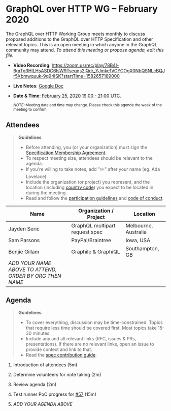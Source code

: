 # GraphQL over HTTP WG – February 2020

The GraphQL over HTTP Working Group meets monthly to discuss proposed additions
to the GraphQL over HTTP Specification and other relevant topics.
This is an open meeting in which anyone in the GraphQL community may attend.
*To attend this meeting or propose agenda, edit this file.*

- **Video Recording**: https://zoom.us/rec/play/78B4I-6grTg3HILHsASDC6IsW9Tseqqs2iQdr_YJmke1VCYCOgX0NbQSNLcBQJr5Xbmwquuk-9q94lSK?startTime=1582657189000
- **Live Notes**: [Google Doc](https://docs.google.com/document/d/1TmEXr21DAiQ7wKVlQrFThbG-YXAaW2mxV-ljhZNDdr0/edit#)
- **Date & Time**: [February 25, 2020 19:00 - 21:00 UTC](https://www.timeanddate.com/worldclock/meetingdetails.html?year=2020&month=02&day=25&hour=19&min=0&sec=0&p1=224&p2=179&p3=136&p4=37&p5=239&p6=101&p7=152).

  <small>*NOTE:* Meeting date and time may change. Please check this agenda the week of the meeting to confirm.</small>

## Attendees

> **Guidelines**
> - Before attending, you (or your organization) must sign the [Specification Membership Agreement](https://github.com/graphql/foundation).
> - To respect meeting size, attendees should be relevant to the agenda.
> - If you're willing to take notes, add "✏️" after your name (eg. Ada Lovelace)
> - Include the organization (or project) you represent, and the location (including [country code](https://en.wikipedia.org/wiki/List_of_ISO_3166_country_codes#Current_ISO_3166_country_codes)) you expect to be located in during the meeting.
> - Read and follow the [participation guidelines](https://github.com/graphql/graphql-wg#participation-guidelines) and [code of conduct](https://github.com/graphql/foundation/blob/master/CODE-OF-CONDUCT.md).

| Name                     | Organization / Project         | Location
| ------------------------ | ------------------------------ | --------------------
| Jayden Seric             | GraphQL multipart request spec | Melbourne, Australia
| Sam Parsons              | PayPal/Braintree               | Iowa, USA
| Benjie Gillam            | Graphile & GraphiQL            | Southampton, GB
| *ADD YOUR NAME ABOVE TO ATTEND, ORDER BY ORG THEN NAME*

## Agenda

> **Guidelines**
> - To cover everything, discussion may be time-constrained. Topics that require less time should be covered first. Most topics take 15-30 minutes.
> - Include any and all relevant links (RFC, issues & PRs, presentations). If there are no relevant links, open an issue to provide context and link to that.
> - Read the [spec contribution guide](https://github.com/graphql/graphql-spec/blob/master/CONTRIBUTING.md).

<!--

Example agenda item:

1. Discuss moving the subscriptions proposal to stage 2 (30m, Lee)
   - [Subscriptions RFC](link.to/the-relevant/pr-or-issue-or-doc)
   - [GraphQL.js PR](github.link/to/the/project/pr)
   - [Another Relevant Link](youre.getting/the-idea.now)

-->

1. Introduction of attendees (5m)
1. Determine volunteers for note taking (2m)
1. Review agenda (2m)
1. Test runner PoC progress for [#57](https://github.com/APIs-guru/graphql-over-http/issues/57) (15m)

1. *ADD YOUR AGENDA ABOVE*
